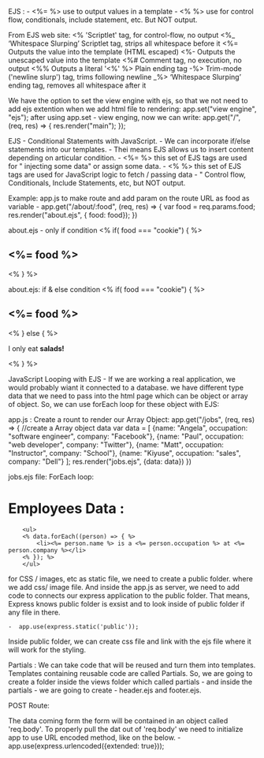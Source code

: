 EJS : 
    - <%=  %> use to output values in a template
    - <%  %> use for control flow, conditionals, include statement, etc. But NOT output.

From EJS web site: 
    <% 'Scriptlet' tag, for control-flow, no output
    <%_ ‘Whitespace Slurping’ Scriptlet tag, strips all whitespace before it
    <%= Outputs the value into the template (HTML escaped)
    <%- Outputs the unescaped value into the template
    <%# Comment tag, no execution, no output
    <%% Outputs a literal '<%'
    %> Plain ending tag
    -%> Trim-mode ('newline slurp') tag, trims following newline
    _%> ‘Whitespace Slurping’ ending tag, removes all whitespace after it

We have the option to set the view engine with ejs, so that we not need to add ejs extention when we add html file to rendering: 
                    app.set("view engine", "ejs");
after using app.set - view enging, now we can write: 
    app.get("/", (req, res) => {
        res.render("main");
    });

EJS - Conditional Statements with JavaScript. 
    - We can incorporate if/else statements into our templates. 
    - Thei means EJS allows us to insert content depending on articular
        condition.
    - <%=  %> this set of EJS tags are used for " injecting some data" or   assign some data.
    - <%   %> this set of EJS tags are used for JavaScript logic to fetch / passing data - " Control flow, Conditionals, Include Statements, etc, but NOT output.         

Example: 
    app.js to make route and add param on the route URL as food as variable 
    - app.get("/about/:food", (req, res) => {
   var food = req.params.food;
   res.render("about.ejs", { food: food});
})

about.ejs - only if condition
    <% if( food === "cookie") { %>
    <h2><strong><%= food %></strong></h2>
    <% } %>

about.ejs: if & else condition
    <% if( food === "cookie") { %>
    <h2><strong><%= food %></strong></h2>
    <% } else { %>
     <p> I only eat <strong>salads!</strong></p>
    <% } %>

JavaScript Looping with EJS 
    - If we are working a real application, we would probably wiant it connected to a 
    database. we have different type data that we need to pass into the html page 
    which can be object or array of object. 
    So, we can use forEach loop for these object with EJS: 

app.js : Create a rount to render our Array Object: 
    app.get("/jobs", (req, res) => {
    //create a Array object data
    var data = [
        {name: "Angela", occupation: "software engineer", company: "Facebook"},
        {name: "Paul", occupation: "web developer", company: "Twitter"},
        {name: "Matt", occupation: "Instructor", company: "School"},
        {name: "Kiyuse", occupation: "sales", company: "Dell"}
    ];
        res.render("jobs.ejs", {data: data})
    })

jobs.ejs file: 
    ForEach loop: 
        <h1>Employees Data :</h1>

        <ul>
        <% data.forEach((person) => { %>
            <li><%= person.name %> is a <%= person.occupation %> at <%= person.company %></li>
        <% }); %>
        </ul>

for CSS / images, etc as static file, we need to create a public folder. where we add css/ image file.
And inside the app.js as server, we need to add code to connects our express application to the public folder. That means, Express knows public folder is exsist and to look inside of public folder if any file in there. 

    -  app.use(express.static('public'));
Inside public folder, we can create css file and link with the ejs file where it will work for the styling. 

Partials : We can take code that will be reused and turn them into templates. 
    Templates containing reusable code are called Partials.
So, we are going to create a folder inside the views folder which called partials - and inside the partials - we are going to create - header.ejs and footer.ejs.

POST Route: 

The data coming form the form will be contained in an object called 'req.body'.
To properly pull the dat out of 'req.body' we need to initialize app to use URL encoded method, like on the below. 
    -app.use(express.urlencoded({extended: true}));

